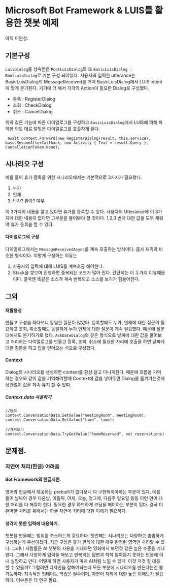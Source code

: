 # Microsoft Bot Framework & LUIS를 활용한 챗봇 예제

아직 미완성.

## 기본구성
`LuisDialog`를 상속받은 `RootLuisDialog`와 또 `BasicLuisDialog : RootLuisDialog`로 기본 구성 되어있다. 사용자의 입력한 utterance는 BasicLuisDialog의 MessageReceived를 거쳐 BasicLuisDialog에서 LUIS intent에 맞게 분기된다. 거기에 더 해서 각각의 Action이 필요한 Dialog로 구성했다.
* 등록 : RegisterDialog
* 조회 : CheckDialog
* 취소 : CancelDialog

위와 같은 기능에 따른 다이얼로그를 구성하고 `BasicLuisDialog`에서 LUIS에 의해 파악한 의도 대로 알맞은 다이얼로그를 호출하게 된다.

```CSharp
 await context.Forward(new RegisterDialog(result, this.service), base.ResumeAfterCallback, new Activity { Text = result.Query }, CancellationToken.None);
```

## 시나리오 구성
예를 들어 휴가 등록을 위한 시나리오에서는 기본적으로 3가지가 필요했다.

1. 누가
2. 언제
3. 반차? 완차? 여부

이 3가지의 내용을 알고 있다면 휴가를 등록할 수 있다. 사용자의 Utterance에 이 3가지에 대한 내용이 없다면 그부분을 물어봐야 할 것이다. 1,2,3 번에 대한 값을 모두 채워야 휴가 등록을 할 수 있다.

#### 다이얼로그의 구성
다이얼로그에서는 `MessageReceivedAsync`를 계속 호출하는 방식이다. 흡사 재귀와 비슷한 형식이다. 이렇게 구성하는 이유는
1. 사용자의 입력에 대해 LUIS를 계속호출 해야한다.
2. Stack을 쌓으며 진행하면 중복되는 코드가 많아 진다.
간단히는 이 두가지 이유때문이다. 결국엔 똑같은 소스가 계속 반복되고 소스를 보기가 힘들어진다.

## 그외

#### 재활용성
만들고 구성을 하다보니 동일한 질문이 많았다. 등록할때도 누가, 언제에 대한 질문이 필요하고 조회, 취소할때도 동일하게 누가 언제에 대한 질문이 계속 필요했다. 때문에 질문 대해서도 분기하기로 했다. `AskDateDialog`와 같은 형식으로 날짜에 대한 값을 물어보고 처리하는 다이얼로그를 만들고 등록, 조회, 취소에 필요한 자리에 호출을 하면 날짜에 대한 질문을 하고 답을 얻어오는 식으로 구성했다.

#### Context
Dialog의 시나리오를 생성하면 context를 항상 달고 다니게된다. 때문에 흐름을 기억하는 경우와 같이 값을 기억해야할때 Context에 값을 넣어두면 Dialog를 옮겨가는것에 상관없이 값을 계속 유지 할 수 있따.

##### Context.data 사용하기.

```CSharp
//입력
context.ConversationData.SetValue("meetingRoom", meetingRoom);
context.ConversationData.SetValue("time", time);

//가져오기
context.ConversationData.TryGetValue("RoomReserved", out reservations)
```

## 문제점.
### 자연어 처리(한글) 어려움
#### Bot Framework의 한글지원.
영어와 한글에서 제공하는 prebuilt가 없다보니 다 구현해줘야하는 부분이 있다. 예를 들어 날짜의 경우 다음날,  이틀뒤, 어제, 오늘, 엊그제, 다음주 일요일 등등 이런 언어 대한 처리를 다 해줘야 한다. 필요한 경우 하드하게 코딩을 해야하는 부분이 있다.
결국 더 완벽한 처리를 위해서는 한글 자연어 처리에 대한 이해가 필요하다.

#### 생각지 못한 입력에 대응하기.
챗봇을 만들때는 범위를 축소하는게 중요하다. 첫번째는 시나리오는 다양하고 촘촘하게 구성하는게 우선이겠다. 지금 구성은 휴가 관리에 대한 매우 한정된 영역만 처리할 수 있다. 그러나 사람들은 AI 챗봇의 사용을 기대하면 영화에서 보던것 같은 높은 수준을 기대한다. 그래서 다양하게 입력을 해보고 반복되는 답변과 척척 알아듣지 못하는 반응에 이내 실망하고 만다. 어떻게 하면 사용자가 마치 AI처럼 느낄 수 있게. 이것 저것 잘 대응 할 수 있을까? 그럴려면 디자인을 잘해야되는데 모든 부분에 시나리오를 만든다는건 불가능하다.
지속적인 업데이트 학습은 필수이며, 자연어 처리에 대한 높은 이해도가 필요하다. 이부분은 더 연구 필요.

